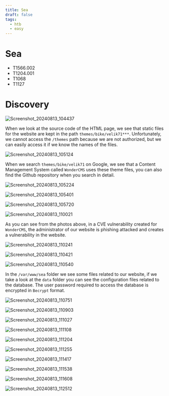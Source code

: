 ```yaml
---
title: Sea
draft: false
tags:
  - htb
  - easy
---
```


# Sea
- T1566.002
- T1204.001
- T1068
- T1127
  
# Discovery

![Screenshot_20240813_104437](https://github.com/user-attachments/assets/0d5fb50b-eb6f-4290-94cb-439fc5f5156e)

When we look at the source code of the HTML page, we see that static files for the website are kept in the path `themes/bike/velik71***`. Unfortunately, we cannot access the `/themes` path because we are not authorized, but we can easily access it if we know the names of the files.

![Screenshot_20240813_105124](https://github.com/user-attachments/assets/bee445e2-4dd7-4d5b-9654-7b516c788977)

When we search `themes/bike/velik71` on Google, we see that a Content Management System called `WonderCMS` uses these theme files, you can also find the Github repository when you search in detail.

![Screenshot_20240813_105224](https://github.com/user-attachments/assets/8d03f37f-4018-4c67-881d-ba70b03708fa)

![Screenshot_20240813_105401](https://github.com/user-attachments/assets/f0d94ca4-8f0e-48eb-9e94-6185d0df1c93)

![Screenshot_20240813_105720](https://github.com/user-attachments/assets/e4af5bc7-de85-4667-a5f5-08815db44ee5)

![Screenshot_20240813_110021](https://github.com/user-attachments/assets/66971b1b-bfbf-41fb-a79f-ceb2471842a0)

As you can see from the photos above, in a CVE vulnerability created for `WonderCMS`, the administrator of our website is phishing attacked and creates a vulnerability in the website.

![Screenshot_20240813_110241](https://github.com/user-attachments/assets/207c0158-8cba-4936-bbef-4afe0b43f9dd)

![Screenshot_20240813_110421](https://github.com/user-attachments/assets/743c4dc8-af7e-4243-a931-0c5b123f8dba)

![Screenshot_20240813_110540](https://github.com/user-attachments/assets/5fc658b0-25b5-4b19-ac91-e13fbf6a3ae6)

In the `/var/www/sea` folder we see some files related to our website, if we take a look at the `data` folder you can see the configuration files related to the database. The user password required to access the database is encrypted in `Becrypt` format.

![Screenshot_20240813_110751](https://github.com/user-attachments/assets/30cb62ac-10b2-4ad6-9ba3-fa8423cbe951)



![Screenshot_20240813_110903](https://github.com/user-attachments/assets/702ff84c-d859-48bb-a16b-a8ef5ab0e050)


![Screenshot_20240813_111027](https://github.com/user-attachments/assets/66bb1eba-9bea-4147-9e6d-30b1a80baa58)


![Screenshot_20240813_111108](https://github.com/user-attachments/assets/478bb641-fe95-4c5a-a6f2-a6a0e6fc255a)


![Screenshot_20240813_111204](https://github.com/user-attachments/assets/9be41c85-2f1e-419c-abea-22e0b4a5e34f)

![Screenshot_20240813_111255](https://github.com/user-attachments/assets/8d72fde5-4381-403a-949e-7d4a5de3b93e)

![Screenshot_20240813_111417](https://github.com/user-attachments/assets/165d4564-f612-46f0-a50f-2897283993c4)

![Screenshot_20240813_111538](https://github.com/user-attachments/assets/4fe1b9a2-e790-4180-8d75-21c14c5ae959)

![Screenshot_20240813_111608](https://github.com/user-attachments/assets/d5b7a060-187e-410e-b35b-c7a55a173b6c)

![Screenshot_20240813_112512](https://github.com/user-attachments/assets/fb1cd7e6-265a-4f42-9f82-f4d0f0bfb386)
